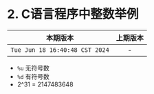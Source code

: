 # 2. C语言程序中整数举例

|本期版本|上期版本
|:---:|:---:
`Tue Jun 18 16:40:48 CST 2024` | -

* `%u` 无符号数
* `%d` 有符号数
* 2^31 = 2147483648
